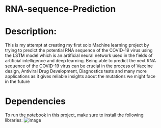 # RNA-sequence-Prediction
# Description:
This is my attempt at creating my first solo Machine learning project by trying to predict the potential RNA sequence of the COVID-19 virus using the LSTM model which is an artificial neural network used in the fields of artificial intelligence and deep learning. Being able to predict the next RNA sequence of the COVID-19 virus can be crucial in the process of Vaccine design, Antiviral Drug Development, Diagnostics tests and many more applications as it gives reliable insights about the mutations we might face in the future
# Dependencies
To run the notebook in this project, make sure to install the following libraries:
![image](https://github.com/Ade-212/RNA-sequence-Prediction/assets/143139190/934a10f6-be46-4dde-8fa7-eaf6a23a1d03)
